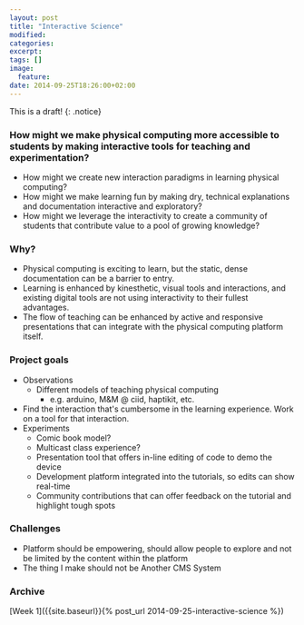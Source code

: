 ```yaml
---
layout: post
title: "Interactive Science"
modified:
categories: 
excerpt:
tags: []
image:
  feature:
date: 2014-09-25T18:26:00+02:00
---
```

This is a draft!
{: .notice}

### How might we make physical computing more accessible to students by making interactive tools for teaching and experimentation? 

- How might we create new interaction paradigms in learning physical computing? 
- How might we make learning fun by making dry, technical explanations and documentation interactive and exploratory?
- How might we leverage the interactivity to create a community of students that contribute value to a pool of growing knowledge?

### Why?

- Physical computing is exciting to learn, but the static, dense documentation can be a barrier to entry.
- Learning is enhanced by kinesthetic, visual tools and interactions, and existing digital tools are not using interactivity to their fullest advantages.
- The flow of teaching can be enhanced by active and responsive presentations that can integrate with the physical computing platform itself.


### Project goals

- Observations
    - Different models of teaching physical computing
        - e.g. arduino, M&M @ ciid, haptikit, etc. 
- Find the interaction that's cumbersome in the learning experience. Work on a tool for that interaction. 
- Experiments
    - Comic book model?
    - Multicast class experience?
    - Presentation tool that offers in-line editing of code to demo the device
    - Development platform integrated into the tutorials, so edits can show real-time
    - Community contributions that can offer feedback on the tutorial and highlight tough spots

### Challenges

- Platform should be empowering, should allow people to explore and not be limited by the content within the platform
- The thing I make should not be Another CMS System

    
### Archive

[Week 1]({{site.baseurl}}{% post_url 2014-09-25-interactive-science %})
